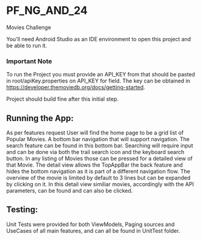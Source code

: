 # PF_NG_AND_24
Movies Challenge

You'll need Android Studio as an IDE environment to open this project and be able to run it.

### **Important Note**
To run the Project you must provide an API_KEY from that should be pasted in root/apiKey.properties on API_KEY for field. The key can be obtained in https://developer.themoviedb.org/docs/getting-started.

Project should build fine after this initial step.

## Running the App:
As per features request User will find the home page to be a grid list of Popular Movies. A bottom bar navigation that will support navigation. The search feature can be found in this bottom bar. Searching will require input and can be done via both the trail search icon and the keyboard search button. In any listing of Movies those can be pressed for a detailed view of that Movie. The detail view allows the TopAppBar the back feature and hides the bottom navigation as it is part of a different navigation flow. The overview of the movie is limited by default to 3 lines but can be expanded by clicking on it. In this detail view similiar movies, accordingly with the API parameters, can be found and can also be clicked.

## Testing:
Unit Tests were provided for both ViewModels, Paging sources and UseCases of all main features, and can all be found in UnitTest folder.
